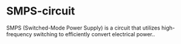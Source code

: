 # SMPS-circuit
SMPS (Switched-Mode Power Supply) is a circuit that utilizes high-frequency switching to efficiently convert electrical power.. 
